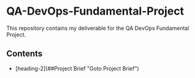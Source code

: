 # QA-DevOps-Fundamental-Project
This repository contains my deliverable for the QA DevOps Fundamental Project.

## Contents
* [heading-2](##Project Brief "Goto Project Brief")
